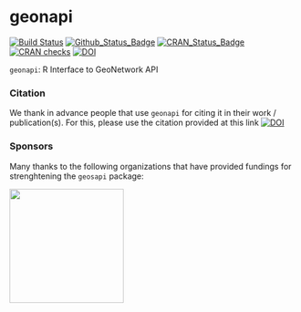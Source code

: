 **geonapi**
===========

[![Build Status](https://github.com/eblondel/geonapi/actions/workflows/r-cmd-check.yml/badge.svg?branch=master)](https://github.com/eblondel/geonapi/actions/workflows/r-cmd-check.yml)
[![Github_Status_Badge](https://img.shields.io/badge/Github-0.5-blue.svg)](https://github.com/eblondel/geonapi)
[![CRAN_Status_Badge](http://www.r-pkg.org/badges/version/geonapi)](https://cran.r-project.org/package=geonapi)
[![CRAN checks](https://cranchecks.info/badges/worst/geonapi)](https://cran.r-project.org/web/checks/check_results_geonapi.html)
[![DOI](https://zenodo.org/badge/DOI/10.5281/zenodo.1345012.svg)](https://doi.org/10.5281/zenodo.1345012)

``geonapi``: R Interface to GeoNetwork API

### Citation

We thank in advance people that use ``geonapi`` for citing it in their work / publication(s). For this, please use the citation provided at this link [![DOI](https://zenodo.org/badge/DOI/10.5281/zenodo.1345012.svg)](https://doi.org/10.5281/zenodo.1345012)

### Sponsors

Many thanks to the following organizations that have provided fundings for strenghtening the ``geosapi`` package:

<a href="http://www.fao.org"><img height=200 width=200 src="http://www.fao.org/fileadmin/templates/family-farming-decade/images/FAO-IFAD-Logos/FAO-Logo-EN.svg"></a>

